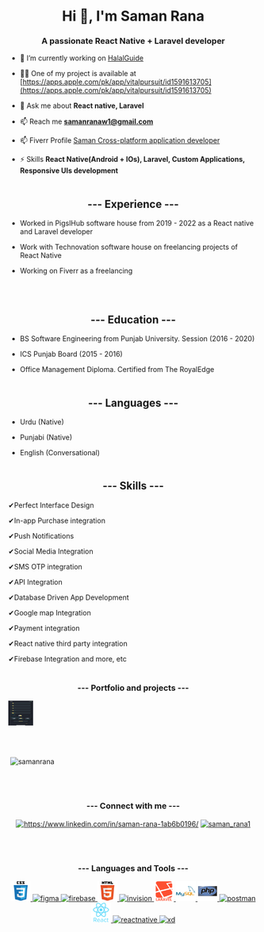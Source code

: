 <h1 align="center">Hi 👋, I'm Saman Rana</h1>
<h3 align="center">A passionate React Native + Laravel developer</h3>

- 🔭 I’m currently working on [HalalGuide](https://myhalallocation.pigslhub.com/user)

- 👨‍💻 One of my project is available at [https://apps.apple.com/pk/app/vitalpursuit/id1591613705](https://apps.apple.com/pk/app/vitalpursuit/id1591613705)

- 💬 Ask me about **React native, Laravel**

- 📫 Reach me **samanranaw1@gmail.com**

- 📫 Fiverr Profile [Saman Cross-platform application developer](https://www.fiverr.com/sumbal_rana3/build-cross-platform-android-and-ios-app-using-react-native)

- ⚡ Skills **React Native(Android + IOs), Laravel, Custom Applications, Responsive UIs development**
<br></br>
<h2 align="center">--- Experience ---</h2>


- Worked in PigslHub software house from 2019 - 2022 as a React native and Laravel developer

- Work with Technovation software house on freelancing projects of React Native

- Working on Fiverr as a freelancing

<br></br>
<h2 align="center">--- Education ---</h2>

- BS Software Engineering from Punjab University. Session (2016 - 2020) 

- ICS Punjab Board (2015 - 2016)

- Office Management Diploma. Certified from The RoyalEdge 
<br></br>

<h2 align="center">--- Languages ---</h2>

- Urdu (Native)

- Punjabi (Native)

- English (Conversational)
<br></br>
<h2 align="center">--- Skills ---</h2>

✔Perfect Interface Design

✔In-app Purchase integration

✔Push Notifications

✔Social Media Integration

✔SMS OTP integration

✔API Integration

✔Database Driven App Development

✔Google map Integration

✔Payment integration

✔React native third party integration

✔Firebase Integration and more, etc
<br></br>
<h3 align="center">--- Portfolio and projects ---</h3>

<p><img align="center" height="50px" width="50px" src="https://github.com/samanrana/SamanRana/blob/main/WhatsApp%20Image%202022-05-22%20at%201.03.13%20AM%20(1).jpeg" alt="samanrana" /></p>
<br></br>
<p>&nbsp;<img align="center" src="https://github-readme-stats.vercel.app/api?username=samanrana&show_icons=true&locale=en" alt="samanrana" /></p>
<br></br>

<h3 align="center">--- Connect with me ---</h3>

<p align="center">
<a href="https://linkedin.com/in/https://www.linkedin.com/in/saman-rana-1ab6b0196/" target="blank"><img align="center" src="https://raw.githubusercontent.com/rahuldkjain/github-profile-readme-generator/master/src/images/icons/Social/linked-in-alt.svg" alt="https://www.linkedin.com/in/saman-rana-1ab6b0196/" height="30" width="40" /></a>
<a href="https://instagram.com/saman_rana1" target="blank"><img align="center" src="https://raw.githubusercontent.com/rahuldkjain/github-profile-readme-generator/master/src/images/icons/Social/instagram.svg" alt="saman_rana1" height="30" width="40" /></a>
</p>
<br></br>
<h3 align="center">--- Languages and Tools ---</h3>

<p align="center"> <a href="https://www.w3schools.com/css/" target="_blank" rel="noreferrer"> <img src="https://raw.githubusercontent.com/devicons/devicon/master/icons/css3/css3-original-wordmark.svg" alt="css3" width="40" height="40"/> </a> <a href="https://www.figma.com/" target="_blank" rel="noreferrer"> <img src="https://www.vectorlogo.zone/logos/figma/figma-icon.svg" alt="figma" width="40" height="40"/> </a> <a href="https://firebase.google.com/" target="_blank" rel="noreferrer"> <img src="https://www.vectorlogo.zone/logos/firebase/firebase-icon.svg" alt="firebase" width="40" height="40"/> </a> <a href="https://www.w3.org/html/" target="_blank" rel="noreferrer"> <img src="https://raw.githubusercontent.com/devicons/devicon/master/icons/html5/html5-original-wordmark.svg" alt="html5" width="40" height="40"/> </a> <a href="https://www.invisionapp.com/" target="_blank" rel="noreferrer"> <img src="https://www.vectorlogo.zone/logos/invisionapp/invisionapp-icon.svg" alt="invision" width="40" height="40"/> </a> <a href="https://laravel.com/" target="_blank" rel="noreferrer"> <img src="https://raw.githubusercontent.com/devicons/devicon/master/icons/laravel/laravel-plain-wordmark.svg" alt="laravel" width="40" height="40"/> </a> <a href="https://www.mysql.com/" target="_blank" rel="noreferrer"> <img src="https://raw.githubusercontent.com/devicons/devicon/master/icons/mysql/mysql-original-wordmark.svg" alt="mysql" width="40" height="40"/> </a> <a href="https://www.php.net" target="_blank" rel="noreferrer"> <img src="https://raw.githubusercontent.com/devicons/devicon/master/icons/php/php-original.svg" alt="php" width="40" height="40"/> </a> <a href="https://postman.com" target="_blank" rel="noreferrer"> <img src="https://www.vectorlogo.zone/logos/getpostman/getpostman-icon.svg" alt="postman" width="40" height="40"/> </a> <a href="https://reactjs.org/" target="_blank" rel="noreferrer"> <img src="https://raw.githubusercontent.com/devicons/devicon/master/icons/react/react-original-wordmark.svg" alt="react" width="40" height="40"/> </a> <a href="https://reactnative.dev/" target="_blank" rel="noreferrer"> <img src="https://reactnative.dev/img/header_logo.svg" alt="reactnative" width="40" height="40"/> </a> <a href="https://www.adobe.com/products/xd.html" target="_blank" rel="noreferrer"> <img src="https://cdn.worldvectorlogo.com/logos/adobe-xd.svg" alt="xd" width="40" height="40"/> </a> </p>
